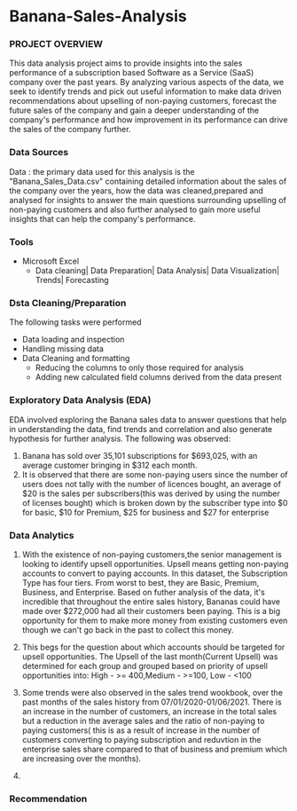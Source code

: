 # Banana-Sales-Analysis

### PROJECT OVERVIEW

This data analysis project aims to provide insights into the sales performance of a subscription based Software as a Service (SaaS) company over the past years. By analyzing various aspects of the data, we seek to identify trends and pick out useful information to make data driven recommendations about upselling of non-paying customers, forecast the future sales of the company and gain a deeper understanding of the company's performance and how improvement in its performance can drive the sales of the company further.

### Data Sources

Data : the primary data used for this analysis is the "Banana_Sales_Data.csv" containing detailed information about the sales of the company over the years, how the data was cleaned,prepared and analysed for insights to answer the main questions surrounding upselling of non-paying customers and also further analysed to gain more useful insights that can help the company's performance.

### Tools

- Microsoft Excel
   - Data cleaning| Data Preparation| Data Analysis| Data Visualization| Trends| Forecasting

### Dsta Cleaning/Preparation

The following tasks were performed
- Data loading and inspection
- Handling missing data
- Data Cleaning and formatting
   - Reducing the columns to only those required for analysis
   - Adding new calculated field columns derived from the data present

### Exploratory Data Analysis (EDA)

EDA involved exploring the Banana sales data to answer questions that help in understanding the data, find trends and correlation and also generate hypothesis for further analysis. The following was observed:
1. Banana has sold over 35,101 subscriptions for $693,025, with an average customer bringing in $312 each month.
2. It is observed that there are some non-paying users since the number of users does not tally with the number of licences bought, an average of $20 is the sales per subscribers(this was derived by using the number of licenses bought) which is broken down by the subscriber type into $0 for basic, $10 for Premium, $25 for business and $27 for enterprise

### Data Analytics

1. With the existence of non-paying customers,the senior management is looking to identify upsell opportunities. Upsell means getting non-paying accounts to convert to paying accounts. In this dataset, the Subscription Type has four tiers. From worst to best, they are Basic, Premium, Business, and Enterprise. Based on futher analysis of the data, it's incredible that throughout the entire sales history, Bananas could have made over $272,000 had all their customers been paying. This is a big opportunity for them to make more money from existing customers even though  we can't go back in the past to collect this money.

2. This begs for the question about which accounts should be targeted for upsell opportunities. The Upsell of the last month(Current Upsell) was determined for each group and grouped based on priority of upsell opportunities into: High - >= 400,Medium - >=100, Low - <100
3. Some trends were also observed in the sales trend wookbook, over the past months of the sales history from 07/01/2020-01/06/2021. There is an increase in the number of customers, an increase in the total sales but a reduction in the average sales and the ratio of non-paying to paying customers( this is as a result of increase in the number of customers converting to paying subscription and reduvtion in the enterprise sales share compared to that of business and premium which are increasing over the months).
4. 


### Recommendation


